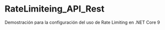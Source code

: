 # RateLimiteing_API_Rest
Demostración para la configuración del uso de Rate Limiting en .NET Core 9
